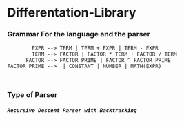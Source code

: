 # Differentation-Library
<h3> Grammar For the language and the parser </h3>
<code><pre>
        EXPR --> TERM | TERM + EXPR | TERM - EXPR
        TERM --> FACTOR | FACTOR * TERM | FACTOR / TERM
      FACTOR --> FACTOR_PRIME | FACTOR ^ FACTOR_PRIME
FACTOR_PRIME --> <ID, X> | CONSTANT | NUMBER | MATH(EXPR)
</pre>
</code>
<h3> Type of Parser </h3>
<h5><code>Recursive Descent Parser with Backtracking</code></h5>
